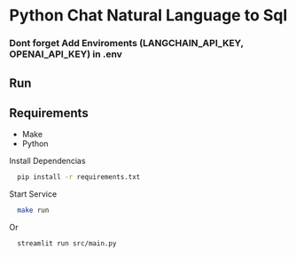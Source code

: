 # Python Chat Natural Language to Sql

### Dont forget Add Enviroments (LANGCHAIN_API_KEY, OPENAI_API_KEY) in .env

## Run

## Requirements
- Make
- Python


Install Dependencias

```bash
  pip install -r requirements.txt
```


Start Service

```bash
  make run
```
Or
```bash
  streamlit run src/main.py
```


